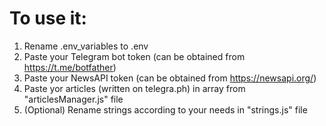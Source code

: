 # To use it:
1. Rename .env_variables to .env
2. Paste your Telegram bot token (can be obtained from https://t.me/botfather)
3. Paste your NewsAPI token (can be obtained from https://newsapi.org/)
4. Paste yor articles (written on telegra.ph) in array from "articlesManager.js" file
5. (Optional) Rename strings according to your needs in "strings.js" file
